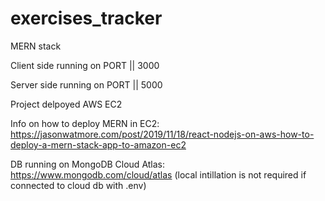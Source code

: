 # exercises_tracker

MERN stack

Client side running on PORT || 3000 

Server side running on PORT || 5000

Project delpoyed AWS EC2 

Info on how to deploy MERN in EC2: https://jasonwatmore.com/post/2019/11/18/react-nodejs-on-aws-how-to-deploy-a-mern-stack-app-to-amazon-ec2

DB running on MongoDB Cloud Atlas: https://www.mongodb.com/cloud/atlas 
(local intillation is not required if connected to cloud db with .env)

